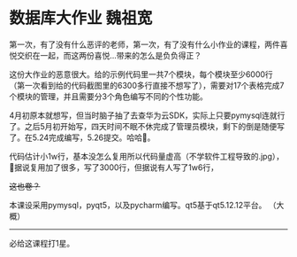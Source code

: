 # 数据库大作业 魏祖宽

第一次，有了没有什么恶评的老师，第一次，有了没有什么小作业的课程，两件喜悦交织在一起，而这两份喜悦...带来的怎么是负负得正？

这份大作业的恶意很大。给的示例代码里一共7个模块，每个模块至少6000行（第一次看到给的代码截图里的6300多行直接不想写了），需要对17个表格完成7个模块的管理，并且需要分3个角色编写不同的个性功能。

4月初原本就想写，但当时脑子抽了去查华为云SDK，实际上只要pymysql连就行了。之后5月初开始写，四天时间不眠不休完成了管理员模块，剩下的倒是随便写了。在5.24完成编写，5.26提交。哈哈🥰。

代码估计小1w行，基本没怎么复用所以代码量虚高（不学软件工程导致的.jpg），🐻据说复用加了很多，写了3000行，但据说有人写了1w6行，

~~这也卷？~~

本课设采用pymysql，pyqt5，以及pycharm编写。qt5基于qt5.12.12平台。
（大概）

----

必给这课程打1星。
